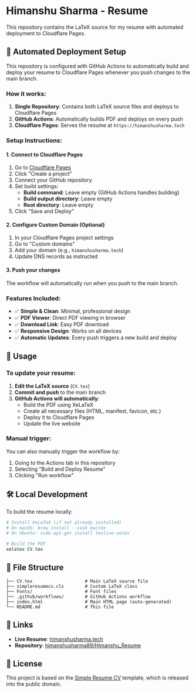 # Himanshu Sharma - Resume

This repository contains the LaTeX source for my resume with automated deployment to Cloudflare Pages.

## 🚀 Automated Deployment Setup

This repository is configured with GitHub Actions to automatically build and deploy your resume to Cloudflare Pages whenever you push changes to the main branch.

### How it works:

1. **Single Repository**: Contains both LaTeX source files and deploys to Cloudflare Pages
2. **GitHub Actions**: Automatically builds PDF and deploys on every push
3. **Cloudflare Pages**: Serves the resume at `https://himanshusharma.tech`

### Setup Instructions:

#### 1. Connect to Cloudflare Pages
1. Go to [Cloudflare Pages](https://pages.cloudflare.com/)
2. Click "Create a project"
3. Connect your GitHub repository
4. Set build settings:
   - **Build command**: Leave empty (GitHub Actions handles building)
   - **Build output directory**: Leave empty
   - **Root directory**: Leave empty
5. Click "Save and Deploy"

#### 2. Configure Custom Domain (Optional)
1. In your Cloudflare Pages project settings
2. Go to "Custom domains"
3. Add your domain (e.g., `himanshusharma.tech`)
4. Update DNS records as instructed

#### 3. Push your changes
The workflow will automatically run when you push to the main branch.

### Features Included:

- ✅ **Simple & Clean**: Minimal, professional design
- ✅ **PDF Viewer**: Direct PDF viewing in browser
- ✅ **Download Link**: Easy PDF download
- ✅ **Responsive Design**: Works on all devices
- ✅ **Automatic Updates**: Every push triggers a new build and deploy

## 📝 Usage

### To update your resume:

1. **Edit the LaTeX source** (`CV.tex`)
2. **Commit and push** to the main branch
3. **GitHub Actions will automatically**:
   - Build the PDF using XeLaTeX
   - Create all necessary files (HTML, manifest, favicon, etc.)
   - Deploy it to Cloudflare Pages
   - Update the live website

### Manual trigger:

You can also manually trigger the workflow by:
1. Going to the Actions tab in this repository
2. Selecting "Build and Deploy Resume"
3. Clicking "Run workflow"

## 🛠️ Local Development

To build the resume locally:

```bash
# Install XeLaTeX (if not already installed)
# On macOS: brew install --cask mactex
# On Ubuntu: sudo apt-get install texlive-xetex

# Build the PDF
xelatex CV.tex
```

## 📁 File Structure

```
├── CV.tex                    # Main LaTeX source file
├── simpleresumecv.cls        # Custom LaTeX class
├── Fonts/                    # Font files
├── .github/workflows/        # GitHub Actions workflow
├── index.html                # Main HTML page (auto-generated)
└── README.md                 # This file
```

## 🔗 Links

- **Live Resume**: [himanshusharma.tech](https://himanshusharma.tech)
- **Repository**: [himanshusharma89/Himanshu_Resume](https://github.com/himanshusharma89/Himanshu_Resume)

## 📄 License

This project is based on the [Simple Resume CV](https://github.com/zachscrivena/simple-resume-cv) template, which is released into the public domain.
